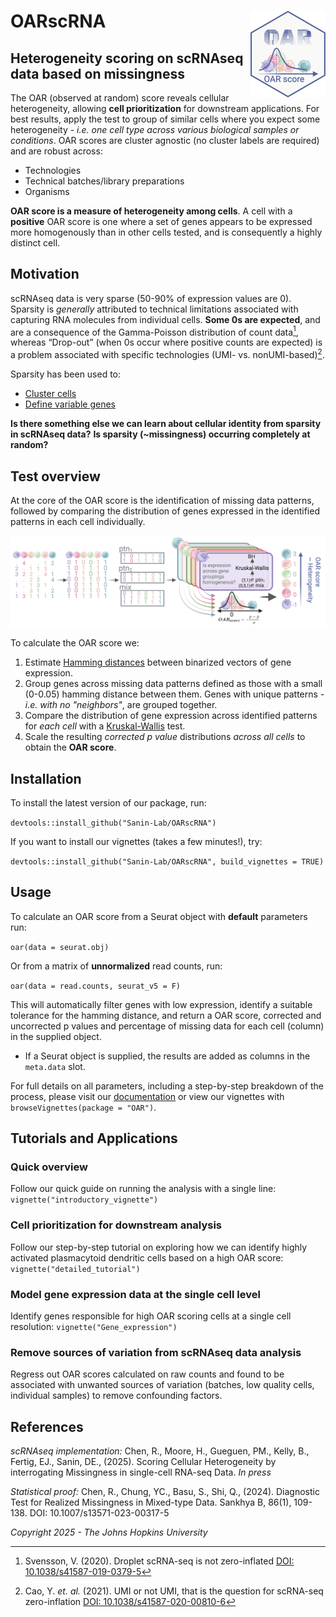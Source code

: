 # OARscRNA <img src="man/figures/logo.png" align="right" height="139"/>

## Heterogeneity scoring on scRNAseq data based on missingness

The OAR (observed at random) score reveals cellular heterogeneity, allowing **cell prioritization** for downstream applications. For best results, apply the test to group of similar cells where you expect some heterogeneity - *i.e. one cell type across various biological samples or conditions*. OAR scores are cluster agnostic (no cluster labels are required) and are robust across:

-   Technologies
-   Technical batches/library preparations
-   Organisms

**OAR score is a measure of heterogeneity among cells**. A cell with a **positive** OAR score is one where a set of genes appears to be expressed more homogenously than in other cells tested, and is consequently a highly distinct cell.

## Motivation

scRNAseq data is very sparse (50-90% of expression values are 0). Sparsity is *generally* attributed to technical limitations associated with capturing RNA molecules from individual cells. **Some 0s are expected**, and are a consequence of the Gamma-Poisson distribution of count data[^index-1], whereas “Drop-out” (when 0s occur where positive counts are expected) is a problem associated with specific technologies (UMI- vs. nonUMI-based)[^index-2].

[^index-1]: Svensson, V. (2020). Droplet scRNA-seq is not zero-inflated [DOI: 10.1038/s41587-019-0379-5](https://www.nature.com/articles/s41587-019-0379-5)

[^index-2]: Cao, Y. *et. al.* (2021). UMI or not UMI, that is the question for scRNA-seq zero-inflation [DOI: 10.1038/s41587-020-00810-6](https://www.nature.com/articles/s41587-020-00810-6)

Sparsity has been used to:

-   [Cluster cells](https://doi.org/10.1038/s41467-020-14976-9)
-   [Define variable genes](https://academic.oup.com/bioinformatics/article/35/16/2865/5258099)

**Is there something else we can learn about cellular identity from sparsity in scRNAseq data?** **Is sparsity (\~missingness) occurring completely at random?**

## Test overview

At the core of the OAR score is the identification of missing data patterns, followed by comparing the distribution of genes expressed in the identified patterns in each cell individually.

![Base Test](man/figures/Test_OV.png)

To calculate the OAR score we:

1.  Estimate [Hamming distances](https://en.wikipedia.org/wiki/Hamming_distance) between binarized vectors of gene expression.
2.  Group genes across missing data patterns defined as those with a small (0-0.05) hamming distance between them. Genes with unique patterns *- i.e. with no "neighbors"*, are grouped together.
3.  Compare the distribution of gene expression across identified patterns for *each cell* with a [Kruskal-Wallis](https://en.wikipedia.org/wiki/Kruskal%E2%80%93Wallis_test) test.
4.  Scale the resulting *corrected p value* distributions *across all cells* to obtain the **OAR score**.

## Installation

To install the latest version of our package, run:

`devtools::install_github("Sanin-Lab/OARscRNA")`

If you want to install our vignettes (takes a few minutes!), try:

`devtools::install_github("Sanin-Lab/OARscRNA", build_vignettes = TRUE)`

## Usage

To calculate an OAR score from a Seurat object with **default** parameters run:

`oar(data = seurat.obj)`

Or from a matrix of **unnormalized** read counts, run:

`oar(data = read.counts, seurat_v5 = F)`

This will automatically filter genes with low expression, identify a suitable tolerance for the hamming distance, and return a OAR score, corrected and uncorrected p values and percentage of missing data for each cell (column) in the supplied object.

-   If a Seurat object is supplied, the results are added as columns in the `meta.data` slot.

For full details on all parameters, including a step-by-step breakdown of the process, please visit our [documentation](https://sanin-lab.github.io/OARscRNA/) or view our vignettes with `browseVignettes(package = "OAR")`.

## Tutorials and Applications

### Quick overview

Follow our quick guide on running the analysis with a single line: `vignette("introductory_vignette")`

### Cell prioritization for downstream analysis

Follow our step-by-step tutorial on exploring how we can identify highly activated plasmacytoid dendritic cells based on a high OAR score: `vignette("detailed_tutorial")`

### Model gene expression data at the single cell level

Identify genes responsible for high OAR scoring cells at a single cell resolution: `vignette("Gene_expression")`

### Remove sources of variation from scRNAseq data analysis

Regress out OAR scores calculated on raw counts and found to be associated with unwanted sources of variation (batches, low quality cells, individual samples) to remove confounding factors.

## References

*scRNAseq implementation:* Chen, R., Moore, H., Gueguen, PM., Kelly, B., Fertig, EJ., Sanin, DE., (2025). Scoring Cellular Heterogeneity by interrogating Missingness in single-cell RNA-seq Data. *In press*

*Statistical proof:* Chen, R., Chung, YC., Basu, S., Shi, Q., (2024). Diagnostic Test for Realized Missingness in Mixed-type Data. Sankhya B, 86(1), 109-138. DOI: 10.1007/s13571-023-00317-5

*Copyright 2025 - The Johns Hopkins University*
